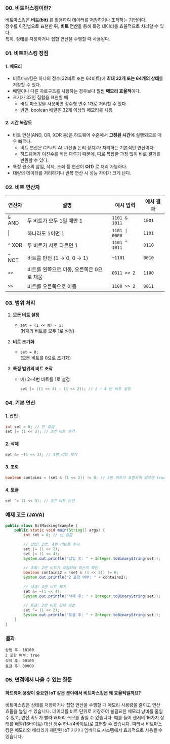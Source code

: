 ### **00. 비트마스킹이란?**

비트마스킹은 **비트(bit)** 를 활용하여 데이터를 저장하거나 조작하는 기법이다.  
정수를 이진법으로 표현한 뒤, **비트 연산**을 통해 특정 데이터를 효율적으로 처리할 수 있다.  
특히, 상태를 저장하거나 집합 연산을 수행할 때 사용된다.


### **01. 비트마스킹 장점**

#### 1. 메모리

- 비트마스킹은 하나의 정수(32비트 또는 64비트)에 **최대 32개 또는 64개의 상태**를 저장할 수 있다.
- 배열이나 다른 자료구조를 사용하는 경우보다 훨씬 **메모리 효율적**이다.
- 크기가 32인 집합을 표현할 때
 	 - 비트 마스킹을 사용하면 정수형 변수 1개로 처리할 수 있다.
	 - 반면, boolean 배열은 32개 이상의 메모리를 사용

#### 2. 시간 복잡도 

- 비트 연산(AND, OR, XOR 등)은 하드웨어 수준에서 **고정된 시간**에 실행되므로 매우 빠르다.
	- 비트 연산은 CPU의 ALU(산술 논리 장치)가 처리하는 기본적인 연산이다.
	- 하드웨어가 이진수를 직접 다루기 때문에, 따로 복잡한 과정 없이 바로 결과를 반환할 수 있다.
- 특정 원소의 삽입, 삭제, 조회 등 연산이 **O(1)** 로 처리 가능하다.
- 대량의 데이터를 처리하거나 반복 연산 시 성능 차이가 크게 난다.


### 02. 비트 연산자

| 연산자     | 설명                       | 예시 입력          | 예시 결과  |
| ------- | ------------------------ | -------------- | ------ |
| `&` AND | 두 비트가 모두 1일 때만 1         | `1101 & 1011`  | `1001` |
| \|      | 하나라도 1이면 1               | `1101 \| 0000` | `1101` |
| `^` XOR | 두 비트가 서로 다르면 1           | `1101 ^ 1011`  | `0110` |
| `~` NOT | 비트를 반전 (1 → 0, 0 → 1)    | `~1101`        | `0010` |
| `<<`    | 비트를 왼쪽으로 이동, 오른쪽은 0으로 채움 | `0011 << 2`    | `1100` |
| `>>`    | 비트를 오른쪽으로 이동             | `1100 >> 2`    | `0011` |

### **03. 범위 처리**

1. **모든 비트 설정**
    
    - `set = (1 << N) - 1;`  
        (N개의 비트를 모두 1로 설정)
2. **비트 초기화**
    
    - `set = 0;`  
        (모든 비트를 0으로 초기화)
3. **특정 범위의 비트 조작**
    
    - 예) 2~4번 비트를 1로 설정
        
        ```java
		set |= ((1 << 4) - (1 << 2)); // 2 ~ 4 번 비트 설정

        ```

    
### **04. 기본 연산**

#### 1. **삽입**


```java
int set = 0; // 빈 집합
set |= (1 << 3); // 3번 비트 추가
```

#### 2. **삭제**

```java
set &= ~(1 << 3); // 3번 비트 제거
```

#### 3. **조회**

```java
boolean contains = (set & (1 << 3)) != 0; // 3번 비트가 포함되어 있으면 true
```

#### 4. **토글**

```java
set ^= (1 << 3); // 3번 비트 반전
```


### **예제 코드 (JAVA)**


```java
public class BitMaskingExample {
    public static void main(String[] args) {
        int set = 0; // 빈 집합
        
        // 삽입: 2번, 4번 비트를 추가
        set |= (1 << 2);
        set |= (1 << 4);
        System.out.println("삽입 후: " + Integer.toBinaryString(set));
        
        // 조회: 2번 비트가 포함되어 있는지 확인
        boolean contains2 = (set & (1 << 2)) != 0;
        System.out.println("2 포함 여부: " + contains2);
        
        // 삭제: 4번 비트 제거
        set &= ~(1 << 4);
        System.out.println("삭제 후: " + Integer.toBinaryString(set));
        
        // 토글: 2번 비트 상태 반전
        set ^= (1 << 2);
        System.out.println("토글 후: " + Integer.toBinaryString(set));
    }
}
```

### 결과

```
삽입 후: 10100
2 포함 여부: true
삭제 후: 00100
토글 후: 00000
```

### 05. 면접에서 나올 수 있는 질문

#### **하드웨어 용량이 중요한 IoT 같은 분야에서 비트마스킹은 왜 효율적일까요?**

비트마스킹은 상태를 저장하거나 집합 연산을 수행할 때 메모리 사용량을 줄이고 연산 효율을 높일 수 있습니다. 
데이터를 비트 단위로 저장하여 불필요한 메모리 낭비를 줄일 수 있고, 연산 속도가 빨라 배터리 소모를 줄일 수 있습니다.
예를 들어 센서의 16가지 상태를 배열(16바이트) 대신 정수 하나(4바이트)로 표현할 수 있습니다. 
따라서 비트마스킹은 메모리와 배터리가 제한된 IoT 기기나 임베디드 시스템에서 효과적으로 사용될 수 있습니다. 
